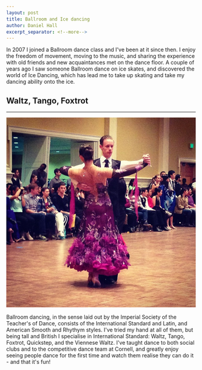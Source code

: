 ```yaml
---
layout: post
title: Ballroom and Ice dancing
author: Daniel Hall
excerpt_separator: <!--more-->
---
```


In 2007 I joined a Ballroom dance class and I've been at it since then. I enjoy the freedom of movement, moving to the music, and sharing the experience with old friends and new acquaintances met on the dance floor. A couple of years ago I saw someone Ballroom dance on ice skates, and discovered the world of Ice Dancing, which has lead me to take up skating and take my dancing ability onto the ice.

<!--more-->

## Waltz, Tango, Foxtrot
-----

![Giving a lecture at Broome County College](/images/579245_10151768580298668_940964015_n.jpg)

Ballroom dancing, in the sense laid out by the Imperial Society of the Teacher's of Dance, consists of the International Standard and Latin, and American Smooth and Rhythym styles. I've tried my hand at all of them, but being tall and British I specialise in International Standard: Waltz, Tango, Foxtrot, Quickstep, and the Viennese Waltz. I've taught dance to both social clubs and to the competitive dance team at Cornell, and greatly enjoy seeing people dance for the first time and watch them realise they can do it - and that it's fun!